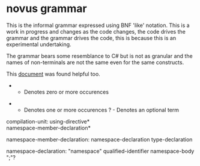 ﻿# novus grammar
This is the informal grammar expressed using BNF 'like' notation. This is a work in progress and changes as the code changes, the code drives the grammar and the grammar drives the code, this is because this is an experimental undertaking.

The grammar bears some resemblance to C# but is not as granular and the names of non-terminals are not the same even for the same constructs. 

This [document](https://www.cs.vu.nl/grammarware/browsable/CSharp/grammar.html) was found helpful too.

* - Denotes zero or more occurences
+ - Denotes one or more occurences
? - Denotes an optional term

compilation-unit:
   using-directive*  
   namespace-member-declaration*

namespace-member-declaration:
   namespace-declaration
   type-declaration

namespace-declaration:
    "namespace" qualified-identifier namespace-body ";"?
